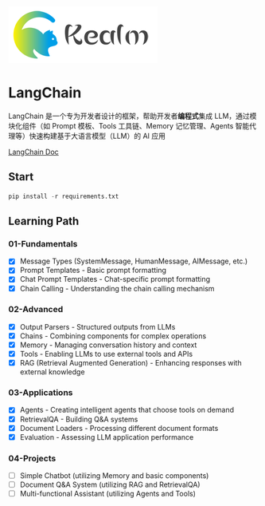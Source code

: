 ![logo](../../shared/static/imgs/logo-kealm.png)

# LangChain

LangChain 是一个专为开发者设计的框架，帮助开发者**编程式**集成 LLM，通过模块化组件（如 Prompt 模板、Tools 工具链、Memory 记忆管理、Agents 智能代理等）快速构建基于大语言模型（LLM）的 AI 应用

[LangChain Doc](https://js.langchain.com/docs/introduction/)

## Start

```py
pip install -r requirements.txt
```

## Learning Path

### 01-Fundamentals

- [x] Message Types (SystemMessage, HumanMessage, AIMessage, etc.)
- [x] Prompt Templates - Basic prompt formatting
- [x] Chat Prompt Templates - Chat-specific prompt formatting
- [x] Chain Calling - Understanding the chain calling mechanism

### 02-Advanced

- [x] Output Parsers - Structured outputs from LLMs
- [x] Chains - Combining components for complex operations
- [x] Memory - Managing conversation history and context
- [x] Tools - Enabling LLMs to use external tools and APIs
- [x] RAG (Retrieval Augmented Generation) - Enhancing responses with external knowledge

### 03-Applications

- [x] Agents - Creating intelligent agents that choose tools on demand
- [x] RetrievalQA - Building Q&A systems
- [x] Document Loaders - Processing different document formats
- [x] Evaluation - Assessing LLM application performance

### 04-Projects

- [ ] Simple Chatbot (utilizing Memory and basic components)
- [ ] Document Q&A System (utilizing RAG and RetrievalQA)
- [ ] Multi-functional Assistant (utilizing Agents and Tools)
